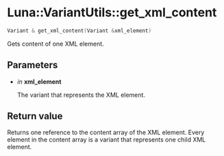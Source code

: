 # Luna::VariantUtils::get_xml_content

```c++
Variant & get_xml_content(Variant &xml_element)
```

Gets content of one XML element. 



## Parameters
* *in* **xml_element**

    The variant that represents the XML element. 

## Return value
Returns one reference to the content array of the XML element. Every element in the content array is a variant that represents one child XML element. 


